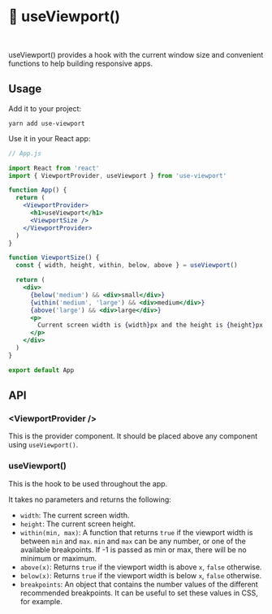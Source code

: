 # 🌅 useViewport()

[<img src="https://img.shields.io/npm/v/use-viewport" alt="" />](https://www.npmjs.com/package/use-viewport) [<img src="https://img.shields.io/bundlephobia/minzip/use-viewport" alt="" />](https://bundlephobia.com/result?p=use-viewport)

useViewport() provides a hook with the current window size and convenient functions to help building responsive apps.

## Usage

Add it to your project:

```console
yarn add use-viewport
```

Use it in your React app:

```jsx
// App.js

import React from 'react'
import { ViewportProvider, useViewport } from 'use-viewport'

function App() {
  return (
    <ViewportProvider>
      <h1>useViewport</h1>
      <ViewportSize />
    </ViewportProvider>
  )
}

function ViewportSize() {
  const { width, height, within, below, above } = useViewport()

  return (
    <div>
      {below('medium') && <div>small</div>}
      {within('medium', 'large') && <div>medium</div>}
      {above('large') && <div>large</div>}
      <p>
        Current screen width is {width}px and the height is {height}px
      </p>
    </div>
  )
}

export default App
```

## API

### &lt;ViewportProvider />

This is the provider component. It should be placed above any component using `useViewport()`.

### useViewport()

This is the hook to be used throughout the app.

It takes no parameters and returns the following:

- `width`: The current screen width.
- `height`: The current screen height.
- `within(min, max)`: A function that returns `true` if the viewport width is between `min` and `max`. `min` and `max` can be any number, or one of the available breakpoints. If -1 is passed as min or max, there will be no minimum or maximum.
- `above(x)`: Returns `true` if the viewport width is above `x`, `false` otherwise. 
- `below(x)`: Returns `true` if the viewport width is below `x`, `false` otherwise. 
- `breakpoints`: An object that contains the number values of the different recommended breakpoints. It can be useful to set these values in CSS, for example. 
